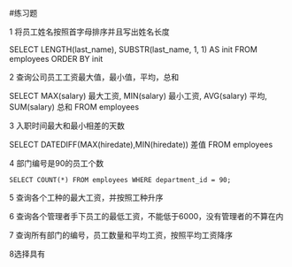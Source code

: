 #练习题

1 将员工姓名按照首字母排序并且写出姓名长度

SELECT LENGTH(last_name), SUBSTR(last_name, 1, 1) AS init FROM employees ORDER BY init

2 查询公司员工工资最大值，最小值，平均，总和

SELECT MAX(salary) 最大工资, MIN(salary) 最小工资, AVG(salary) 平均, SUM(salary) 总和 FROM employees

3 入职时间最大和最小相差的天数

SELECT DATEDIFF(MAX(hiredate),MIN(hiredate)) 差值 FROM employees

4 部门编号是90的员工个数

`SELECT COUNT(*) FROM employees WHERE department_id = 90;`

5 查询各个工种的最大工资，并按照工种升序

6 查询各个管理者手下员工的最低工资，不能低于6000，没有管理者的不算在内

7 查询所有部门的编号，员工数量和平均工资，按照平均工资降序

8选择具有
